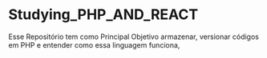 # Studying_PHP_AND_REACT
Esse Repositório tem como Principal Objetivo armazenar, versionar códigos em PHP e entender como essa linguagem funciona,
